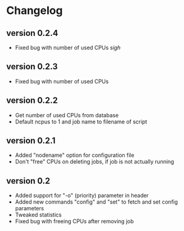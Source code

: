 # Changelog

## version 0.2.4
- Fixed bug with number of used CPUs *sigh*

## version 0.2.3
- Fixed bug with number of used CPUs

## version 0.2.2
- Get number of used CPUs from database
- Default ncpus to 1 and job name to filename of script

## version 0.2.1
- Added "nodename" option for configuration file
- Don't "free" CPUs on deleting jobs, if job is not actually running

## version 0.2
- Added support for "-o" (priority) parameter in header
- Added new commands "config" and "set" to fetch and set config parameters
- Tweaked statistics
- Fixed bug with freeing CPUs after removing job
